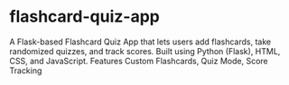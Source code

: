 # flashcard-quiz-app
A Flask-based Flashcard Quiz App that lets users add flashcards, take randomized quizzes, and track scores. Built using Python (Flask), HTML, CSS, and JavaScript.  Features Custom Flashcards, Quiz Mode, Score Tracking
